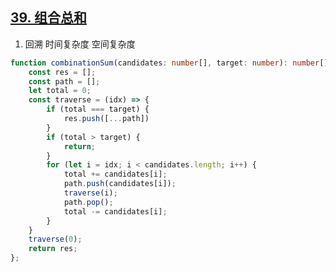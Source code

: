 ## [39. 组合总和](https://leetcode.cn/problems/combination-sum/description/)

1. 回溯 时间复杂度 空间复杂度
```ts
function combinationSum(candidates: number[], target: number): number[][] {
    const res = [];
    const path = [];
    let total = 0;
    const traverse = (idx) => {
        if (total === target) {
            res.push([...path])
        }
        if (total > target) {
            return;
        }
        for (let i = idx; i < candidates.length; i++) {
            total += candidates[i];
            path.push(candidates[i]);
            traverse(i);
            path.pop();
            total -= candidates[i];
        }
    }
    traverse(0);
    return res;
};
```